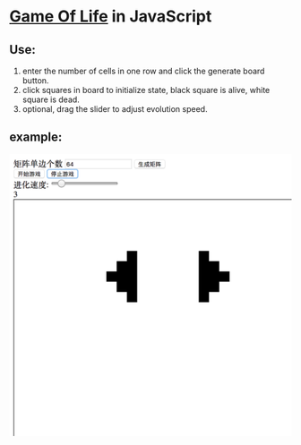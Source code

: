 # [Game Of Life](https://en.wikipedia.org/wiki/Conway%27s_Game_of_Life) in JavaScript
## Use:
1. enter the number of cells in one row and click the generate board button.
2. click squares in board to initialize state, black square is alive, white square is dead.
3. optional, drag the slider to adjust evolution speed.

## example:
![game of life screen shot][screen-shot]

[screen-shot]: https://github.com/WJ941/Game-Of-Life/blob/master/screen_shot.png "screen shot of example "